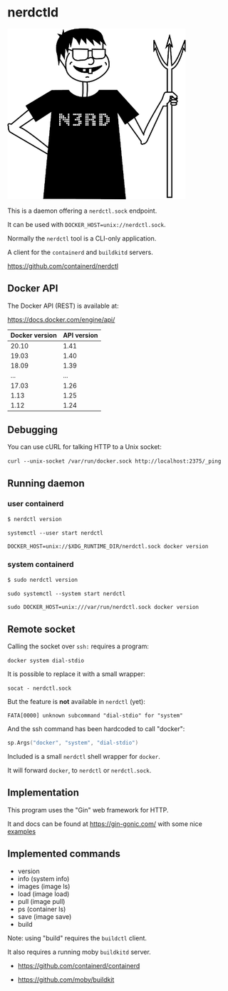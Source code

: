 # nerdctld

![nerd daemon](nerdctld.png)

This is a daemon offering a `nerdctl.sock` endpoint.

It can be used with `DOCKER_HOST=unix://nerdctl.sock`.

Normally the `nerdctl` tool is a CLI-only application.

A client for the `containerd` and `buildkitd` servers.

<https://github.com/containerd/nerdctl>

## Docker API

The Docker API (REST) is available at:

<https://docs.docker.com/engine/api/>

Docker version | API version
--- | ---
20.10 | 1.41
19.03 | 1.40
18.09 | 1.39
... | ...
17.03 | 1.26
1.13 | 1.25
1.12 | 1.24

## Debugging

You can use cURL for talking HTTP to a Unix socket:

`curl --unix-socket /var/run/docker.sock http://localhost:2375/_ping`

## Running daemon

### user containerd

```console
$ nerdctl version
```

`systemctl --user start nerdctl`

```shell
DOCKER_HOST=unix://$XDG_RUNTIME_DIR/nerdctl.sock docker version
```

### system containerd

```console
$ sudo nerdctl version
```

`sudo systemctl --system start nerdctl`

```shell
sudo DOCKER_HOST=unix:///var/run/nerdctl.sock docker version
```

## Remote socket

Calling the socket over `ssh:` requires a program:

`docker system dial-stdio`

It is possible to replace it with a small wrapper:

`socat - nerdctl.sock`

But the feature is **not** available in `nerdctl` (yet):

```
FATA[0000] unknown subcommand "dial-stdio" for "system"
```

And the ssh command has been hardcoded to call "docker":

```go
sp.Args("docker", "system", "dial-stdio")
```

Included is a small `nerdctl` shell wrapper for `docker`.

It will forward `docker`, to `nerdctl` or `nerdctl.sock`.

## Implementation

This program uses the "Gin" web framework for HTTP.

It and docs can be found at <https://gin-gonic.com/> with some nice [examples](https://github.com/gin-gonic/examples)

## Implemented commands

* version
* info (system info)
* images (image ls)
* load (image load)
* pull (image pull)
* ps (container ls)
* save (image save)
* build

Note: using "build" requires the `buildctl` client.

It also requires a running moby `buildkitd` server.

* <https://github.com/containerd/containerd>

* <https://github.com/moby/buildkit>
